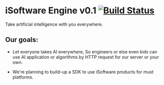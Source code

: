 iSoftware Engine v0.1 [![Build Status](https://travis-ci.org/i-Software/Engine.svg?branch=master)](https://travis-ci.org/i-Software/Engine)
=====================

Take artificial intelligence with you everywhere.

Our goals:
---------
 
 - Let everyone takes AI everywhere, So engineers or else even kids can use AI application or algorithms by HTTP request for our server or your own.
 
 - We're planning to build-up a SDK to use iSoftware products for must platforms.

